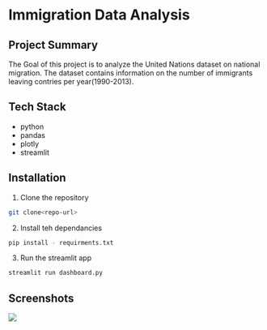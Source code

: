 # Immigration Data Analysis

## Project Summary
The Goal of this project is to analyze the United Nations dataset on national migration. The dataset contains information on the number of immigrants leaving contries per year(1990-2013).

## Tech Stack
- python
- pandas
- plotly
- streamlit

## Installation

1. Clone the repository
```bash
git clone<repo-url>
```

2. Install teh dependancies
```bash
pip install - requirments.txt
```

3. Run the streamlit app
```bash
streamlit run dashboard.py
```

## Screenshots
<img src='img/1.png'>